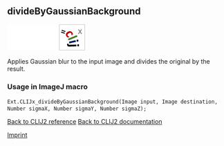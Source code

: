 ## divideByGaussianBackground
<img src="images/mini_empty_logo.png"/><img src="images/mini_empty_logo.png"/><img src="images/mini_clijx_logo.png"/>

Applies Gaussian blur to the input image and divides the original by the result.

### Usage in ImageJ macro
```
Ext.CLIJx_divideByGaussianBackground(Image input, Image destination, Number sigmaX, Number sigmaY, Number sigmaZ);
```


[Back to CLIJ2 reference](https://clij.github.io/clij2-docs/reference)
[Back to CLIJ2 documentation](https://clij.github.io/clij2-docs)

[Imprint](https://clij.github.io/imprint)
